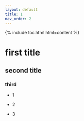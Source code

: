 ```yaml
---
layout: default
title: 1
nav_order: 2
---
```


{% include toc.html html=content %}

# first title

## second title

### third
- 1

- 2

- 3


